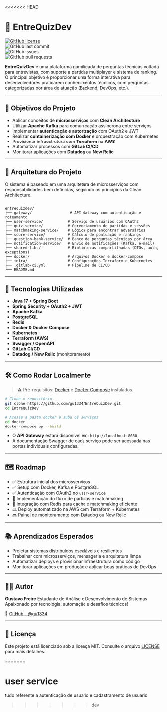 <<<<<<< HEAD
# 🧠 EntreQuizDev

[![GitHub license](https://img.shields.io/github/license/gu1334/EntreQuizDev)](https://github.com/gu1334/EntreQuizDev/blob/main/LICENSE)  
![GitHub last commit](https://img.shields.io/github/last-commit/gu1334/EntreQuizDev)  
![GitHub issues](https://img.shields.io/github/issues/gu1334/EntreQuizDev)  
![GitHub pull requests](https://img.shields.io/github/issues-pr/gu1334/EntreQuizDev)

**EntreQuizDev** é uma plataforma gamificada de perguntas técnicas voltada para entrevistas, com suporte a partidas multiplayer e sistema de ranking.  
O principal objetivo é proporcionar uma forma interativa para desenvolvedores praticarem conhecimentos técnicos, com perguntas categorizadas por área de atuação (Backend, DevOps, etc.).

---


## 🎯 Objetivos do Projeto

- Aplicar conceitos de **microsserviços** com **Clean Architecture**
- Utilizar **Apache Kafka** para comunicação assíncrona entre serviços
- Implementar **autenticação e autorização** com OAuth2 e JWT
- Realizar **containerização com Docker** e orquestração com Kubernetes
- Provisionar infraestrutura com **Terraform** na **AWS**
- Automatizar processos com **GitLab CI/CD**
- Monitorar aplicações com **Datadog** ou **New Relic**

---

## 🧱 Arquitetura do Projeto

O sistema é baseado em uma arquitetura de microsserviços com responsabilidades bem definidas, seguindo os princípios da Clean Architecture.

```

entrequizdev/
├── gateway/                 # API Gateway com autenticação e roteamento
├── user-service/           # Serviço de usuários com OAuth2
├── quiz-service/           # Gerenciamento de partidas e sessões
├── matchmaking-service/    # Lógica para encontrar adversários
├── score-service/          # Cálculo de pontuação e rankings
├── question-bank-service/  # Banco de perguntas técnicas por área
├── notification-service/   # Envio de notificações (Kafka, e-mail)
├── shared-libs/            # Bibliotecas compartilhadas (DTOs, auth, exceptions)
├── docker/                 # Arquivos Docker e docker-compose
├── infra/                  # Configurações Terraform e Kubernetes
├── .gitlab-ci.yml          # Pipeline de CI/CD
└── README.md

````

---

## 🚀 Tecnologias Utilizadas

- **Java 17 + Spring Boot**
- **Spring Security + OAuth2 + JWT**
- **Apache Kafka**
- **PostgreSQL**
- **Redis**
- **Docker & Docker Compose**
- **Kubernetes**
- **Terraform (AWS)**
- **Swagger / OpenAPI**
- **GitLab CI/CD**
- **Datadog / New Relic** (monitoramento)

---

## 🛠️ Como Rodar Localmente

> ⚠️ Pré-requisitos: [Docker](https://docs.docker.com/get-docker/) e [Docker Compose](https://docs.docker.com/compose/install/) instalados.

```bash
# Clone o repositório
git clone https://github.com/gu1334/EntreQuizDev.git
cd EntreQuizDev

# Acesse a pasta docker e suba os serviços
cd docker
docker-compose up --build
````

* O **API Gateway** estará disponível em: `http://localhost:8080`
* A documentação Swagger de cada serviço pode ser acessada nas portas individuais configuradas.

---

## 🗺️ Roadmap

* ✅ Estrutura inicial dos microsserviços
* ✅ Setup com Docker, Kafka e PostgreSQL
* ✅ Autenticação com OAuth2 no `user-service`
* 🔄 Implementação do fluxo de partidas e matchmaking
* 🔄 Integração com Redis para cache e matchmaking eficiente
* 🔜 Deploy automatizado na AWS com Terraform + Kubernetes
* 🔜 Painel de monitoramento com Datadog ou New Relic

---

## 📚 Aprendizados Esperados

* Projetar sistemas distribuídos escaláveis e resilientes
* Trabalhar com microsserviços, mensageria e arquitetura limpa
* Automatizar deploys e provisionar infraestrutura como código
* Monitorar aplicações em produção e aplicar boas práticas de DevOps

---

## 👨‍💻 Autor

**Gustavo Freire**
Estudante de Análise e Desenvolvimento de Sistemas
Apaixonado por tecnologia, automação e desafios técnicos!

🔗 [GitHub - @gu1334](https://github.com/gu1334)

---

## 📝 Licença

Este projeto está licenciado sob a licença MIT. Consulte o arquivo [LICENSE](https://github.com/gu1334/EntreQuizDev/blob/main/LICENSE) para mais detalhes.


=======
# user service


tudo referente a autenticação de usuario e cadastramento de usuario
>>>>>>> dev
